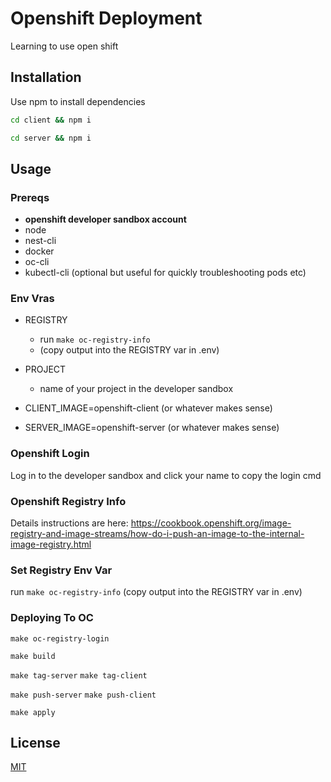 # Openshift Deployment 

Learning to use open shift 

## Installation

Use npm to install dependencies

```bash
cd client && npm i
```

```bash
cd server && npm i
```

## Usage

### Prereqs
- **openshift developer sandbox account**
- node
- nest-cli
- docker
- oc-cli
- kubectl-cli (optional but useful for quickly troubleshooting pods etc)

### Env Vras

- REGISTRY
    -  run `make oc-registry-info`
    - (copy output into the REGISTRY var in .env)
- PROJECT
    - name of your project in the developer sandbox

- CLIENT_IMAGE=openshift-client (or whatever makes sense)

- SERVER_IMAGE=openshift-server (or whatever makes sense)

### Openshift Login
Log in to the developer sandbox and click your name to copy the login cmd


### Openshift Registry Info
Details instructions are here:
https://cookbook.openshift.org/image-registry-and-image-streams/how-do-i-push-an-image-to-the-internal-image-registry.html

### Set Registry Env Var
run `make oc-registry-info`
(copy output into the REGISTRY var in .env)

### Deploying To OC

`make oc-registry-login`

`make build`

`make tag-server`
`make tag-client`

`make push-server`
`make push-client`

`make apply`

## License

[MIT](https://choosealicense.com/licenses/mit/)
